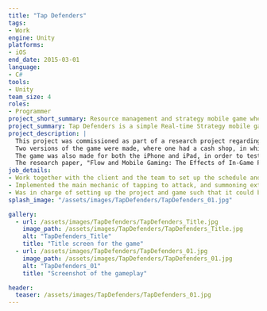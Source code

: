 ```yaml
---
title: "Tap Defenders"
tags: 
- Work
engine: Unity
platforms: 
- iOS
end_date: 2015-03-01
language: 
- C#
tools: 
- Unity
team_size: 4
roles: 
- Programmer
project_short_summary: Resource management and strategy mobile game where you have to protect a village from enemy attacks by tapping on foes and summoning allies to assist you.
project_summary: Tap Defenders is a simple Real-time Strategy mobile game where you have to protect a town from monster attacks by either tapping them directly, or hiring extra units to help attack. You are also able to upgrade your own skills instead of hiring units.
project_description: |
  This project was commissioned as part of a research project regarding the effects of In-game purchases and screen size.
  Two versions of the game were made, where one had a cash shop, in which players could use "real-world money" (simulated using a limited supply of virtual money separate from the gold obtained within the game) to purchase new units, get large amounts of gold, or extra items.
  The game was also made for both the iPhone and iPad, in order to test out the effects of screen size.
  The research paper, "Flow and Mobile Gaming: The Effects of In-Game Purchases and Screen Size", was presented at the ICA Conference 2016 in Fukuoka.
job_details: 
- Work together with the client and the team to set up the schedule and workflow for the entire team, including soft milestones, progress updates, scoping, and payment.
- Implemented the main mechanic of tapping to attack, and summoning extra units to assist in attacking, along with implementing all enemies and units.
- Was in charge of setting up the project and game such that it could be easily exported to the iPhone and iPad, including resolution settings and getting the licenses.
splash_image: "/assets/images/TapDefenders/TapDefenders_01.jpg"

gallery:
  - url: /assets/images/TapDefenders/TapDefenders_Title.jpg
    image_path: /assets/images/TapDefenders/TapDefenders_Title.jpg
    alt: "TapDefenders_Title"
    title: "Title screen for the game"
  - url: /assets/images/TapDefenders/TapDefenders_01.jpg
    image_path: /assets/images/TapDefenders/TapDefenders_01.jpg
    alt: "TapDefenders_01"
    title: "Screenshot of the gameplay"

header:
  teaser: /assets/images/TapDefenders/TapDefenders_01.jpg
---
```

